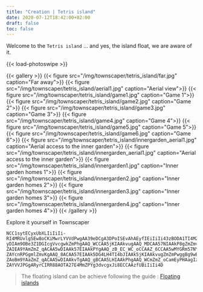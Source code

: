 ```yaml
---
title: "Creation | Tetris island"
date: 2020-07-12T18:42:00+02:00
draft: false
toc: false
---
```


Welcome to the `Tetris island` ... and yes, the island float, we are aware of it.

{{< load-photoswipe >}}

{{< gallery >}}
  {{< figure src="/img/townscaper/tetris_island/far.jpg" caption="Far away">}}
  {{< figure src="/img/townscaper/tetris_island/aerial1.jpg" caption="Aerial view">}}
  {{< figure src="/img/townscaper/tetris_island/game1.jpg" caption="Game 1">}}
  {{< figure src="/img/townscaper/tetris_island/game2.jpg" caption="Game 2">}}
  {{< figure src="/img/townscaper/tetris_island/game3.jpg" caption="Game 3">}}
  {{< figure src="/img/townscaper/tetris_island/game4.jpg" caption="Game 4">}}
  {{< figure src="/img/townscaper/tetris_island/game5.jpg" caption="Game 5">}}
  {{< figure src="/img/townscaper/tetris_island/game6.jpg" caption="Game 6">}}
  {{< figure src="/img/townscaper/tetris_island/innergarden_aerial1.jpg" caption="Aerial access to the inner garden">}}
  {{< figure src="/img/townscaper/tetris_island/innergarden_aerial1.jpg" caption="Aerial access to the inner garden">}}
  {{< figure src="/img/townscaper/tetris_island/innergarden1.jpg" caption="Inner garden homes 1">}}
  {{< figure src="/img/townscaper/tetris_island/innergarden2.jpg" caption="Inner garden homes 2">}}
  {{< figure src="/img/townscaper/tetris_island/innergarden3.jpg" caption="Inner garden homes 3">}}
  {{< figure src="/img/townscaper/tetris_island/innergarden4.jpg" caption="Inner garden homes 4">}}
{{< /gallery >}}

Explore it yourself in Townscaper

```text
NCC1sytECyxUbXLIiIiIi-RI4MRUvlgSEw8oCKiMwrLYVVdPwgAA39eDCgA3DPoISEvAhAEyfIEiIiIi43zBODA1TI4MZm5bJYmZm5jKYVVl5rLYmZm5wMYmSm57NoISm5DPYmZm5LQ4M3dfDJIAAk-yDIAm9OBe3Z1DGIcgVvcgwkZmPhgAAQ_WCCAA5jKIAAkvugAAQ_MDCAA57NIAAkP8gZmZmvAhwQ3fxAiIiIi4TOIAAkfrCIBAIPPgUmZmvTgZmZmPYgZmZmvcgAAQ_ECCAAZ_WCCAAZ_oCCAAZ_6CCAAZ_MDCAAZ_eDCAA5DPYmZm5LQYRU9NtgAAQ_HGgEJi8qASUmZ_8ACAA57EIAAkPYgAAQ_zBCAAZ_EC_WC_oCCAA5rLIAAk5wMIAAkv3gZmZmP8gFB1fxACAA53GAC0jBYSZm5rCIAAkPPgAAQmvTgAAQmPYgAAQmvcgPhgvlgPqgAAQmvugAAQ_MDmZmZ_eDWAUfDAIiIiIi-ZAIEA9YAmZmZ_qACAA5wDIAAk57EIAAkPYgAAQ_zB_EC_WC_oCCAAZ_6CCAA5wMYGRm57NYFR9HngfbAYEHRPGgZmZmvKgAAQ_8ACAAZ_OBCAAZ_gBCAAZ_zB_EC_WC_oCCAAZ_6CCAA5wMYEZm57NYEmZfTCIAAk-ZAYcnRPGgmlZmvKgAAQ_8ACAA57EIAAk5DG4LH4TI4bJIAAk5jKIAAkvugZmZmPwggBg9wBgmd2jBolZm5rCIAAkPPgAAQmvTgAAQmPYgAAQmvcgAAQmPhgAAQmvlgAAQ_oCmZmZ_6CCGEfwGIAAk-ZAoBm9YAaZmZ_qACAA5wDIAAkvTgAAQ_gBCAA5LHIAAkPhgAAQ_WCmZmZ_oCamEyPHAagIzjBYmZm5rCYmZm5wDYmZm57EYmZm5DG4dXm5LHYeZm5TIYmZm5bJoICEfDJIiIiIi-ZAYVVJPGgARyrCIRR88AOTA27E4MmZPYg3dvcgxJi8ECCAAzfUBiIiIi4D
```

> The floating island can be achieve following the guide : [Floating islands](https://steamcommunity.com/sharedfiles/filedetails/?id=2158600516)
